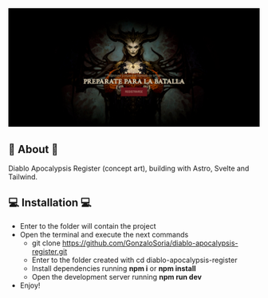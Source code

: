<img src="https://github.com/GonzaloSoria/diablo-apocalypsis-register/blob/master/src/readme.jpg" alt="Diablo Apocalypsis | Registro">

## 📜 About 📜

Diablo Apocalypsis Register (concept art), building with Astro, Svelte and Tailwind.

## 💻 Installation 💻
- Enter to the folder will contain the project
- Open the terminal and execute the next commands
    - git clone https://github.com/GonzaloSoria/diablo-apocalypsis-register.git
    - Enter to the folder created with cd diablo-apocalypsis-register
    - Install dependencies running **npm i** or **npm install**    
    - Open the development server running **npm run dev**
- Enjoy! 

